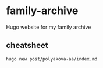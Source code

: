 # family-archive
Hugo website for my family archive

## cheatsheet
~~~
hugo new post/polyakova-aa/index.md
~~~
